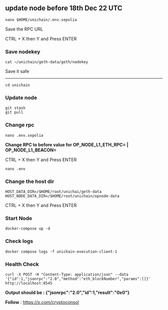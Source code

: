 ## update node before 18th Dec 22 UTC

```
nano $HOME/unichain/.env.sepolia
```

Save the RPC URL 

CTRL + X then Y and Press ENTER

### Save nodekey 
```
cat ~/unichain/geth-data/geth/nodekey
```

Save it safe

---

```
cd unichain
```
### Update node 
```
git stash
git pull
```
### Change rpc
```
nano .env.sepolia
```

**Change RPC to before value for OP_NODE_L1_ETH_RPC= | OP_NODE_L1_BEACON=**

CTRL + X then Y and Press ENTER

```
nano .env
```

### Change the host dir 
```
HOST_DATA_DIR=/$HOME/root/unichai/geth-data
HOST_NODE_DATA_DIR=/$HOME/root/unichain/opnode-data
```

CTRL + X then Y and Press ENTER

### Start Node
```
docker-compose up -d
```

### Check logs
```
docker compose logs -f unichain-execution-client-1
```

### Health Check
```
curl -X POST -H "Content-Type: application/json" --data '{"id":1,"jsonrpc":"2.0","method":"eth_blockNumber","params":[]}' http://localhost:8545
```

**Output should be : {"jsonrpc":"2.0","id":1,"result":"0x0"}**


**Follow** : https://x.com/cryptoconsol

